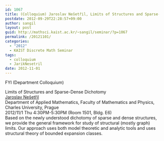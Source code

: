 ```yaml
---
id: 1067
title: (Colloquium) Jaroslav Nešetřil, Limits of Structures and Sparse-Dense Dichotomy
postdate: 2012-09-29T22:28:57+09:00
author: sangil
layout: post
guid: http://mathsci.kaist.ac.kr/~sangil/seminar/?p=1067
permalink: /20121101/
categories:
  - "2012"
  - KAIST Discrete Math Seminar
tags:
  - colloquium
  - JarikNesetril
date: 2012-11-01
---
```

FYI (Department Colloquium)

<div class="talk">
  Limits of Structures and Sparse-Dense Dichotomy
</div>

<div class="speaker">
  <a href="http://kam.mff.cuni.cz/~nesetril/en/">Jaroslav Nešetřil</a><br /> Department of Applied Mathematics, Faculty of Mathematics and Physics, Charles University, Prague
</div>

<div class="date">
  2012/11/1 Thu 4:30PM-5:30PM (Room 1501, Bldg. E6)
</div>

<div class="abstract">
  Based on the newly understood dichotomy of sparse and dense structures, we provide the general framework for study of structural (mostly graph) limits. Our approach uses both model theoretic and analytic tools and uses structural theory of bounded expansion classes.
</div>